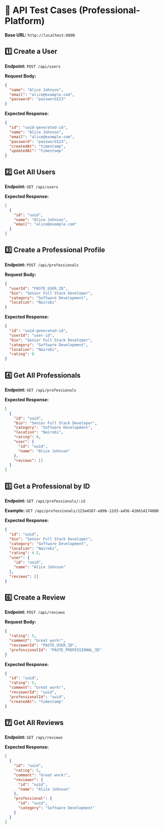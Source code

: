 # 🧪 API Test Cases (Professional-Platform)

**Base URL:** `http://localhost:8000`

## 1️⃣ Create a User

**Endpoint:** `POST /api/users`

**Request Body:**
```json
{
  "name": "Alice Johnson",
  "email": "alice@example.com",
  "password": "password123"
}
```

**Expected Response:**
```json
{
  "id": "uuid-generated-id",
  "name": "Alice Johnson",
  "email": "alice@example.com",
  "password": "password123",
  "createdAt": "timestamp",
  "updatedAt": "timestamp"
}
```

## 2️⃣ Get All Users

**Endpoint:** `GET /api/users`

**Expected Response:**
```json
[
  {
    "id": "uuid",
    "name": "Alice Johnson",
    "email": "alice@example.com"
  }
]
```

## 3️⃣ Create a Professional Profile

**Endpoint:** `POST /api/professionals`

**Request Body:**
```json
{
  "userId": "PASTE_USER_ID",
  "bio": "Senior Full Stack Developer",
  "category": "Software Development",
  "location": "Nairobi"
}
```

**Expected Response:**
```json
{
  "id": "uuid-generated-id",
  "userId": "user-id",
  "bio": "Senior Full Stack Developer",
  "category": "Software Development",
  "location": "Nairobi",
  "rating": 0
}
```

## 4️⃣ Get All Professionals

**Endpoint:** `GET /api/professionals`

**Expected Response:**
```json
[
  {
    "id": "uuid",
    "bio": "Senior Full Stack Developer",
    "category": "Software Development",
    "location": "Nairobi",
    "rating": 0,
    "user": {
      "id": "uuid",
      "name": "Alice Johnson"
    },
    "reviews": []
  }
]
```

## 5️⃣ Get a Professional by ID

**Endpoint:** `GET /api/professionals/:id`

**Example:** `GET /api/professionals/123e4567-e89b-12d3-a456-426614174000`

**Expected Response:**
```json
{
  "id": "uuid",
  "bio": "Senior Full Stack Developer",
  "category": "Software Development",
  "location": "Nairobi",
  "rating": 4.5,
  "user": {
    "id": "uuid",
    "name": "Alice Johnson"
  },
  "reviews": []
}
```

## 6️⃣ Create a Review

**Endpoint:** `POST /api/reviews`

**Request Body:**
```json
{
  "rating": 5,
  "comment": "Great work!",
  "reviewerId": "PASTE_USER_ID",
  "professionalId": "PASTE_PROFESSIONAL_ID"
}
```

**Expected Response:**
```json
{
  "id": "uuid",
  "rating": 5,
  "comment": "Great work!",
  "reviewerId": "uuid",
  "professionalId": "uuid",
  "createdAt": "timestamp"
}
```

## 7️⃣ Get All Reviews

**Endpoint:** `GET /api/reviews`

**Expected Response:**
```json
[
  {
    "id": "uuid",
    "rating": 5,
    "comment": "Great work!",
    "reviewer": {
      "id": "uuid",
      "name": "Alice Johnson"
    },
    "professional": {
      "id": "uuid",
      "category": "Software Development"
    }
  }
]
```